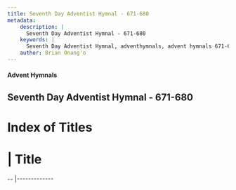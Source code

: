 ```yaml
---
title: Seventh Day Adventist Hymnal - 671-680
metadata:
    description: |
      Seventh Day Adventist Hymnal - 671-680
    keywords: |
      Seventh Day Adventist Hymnal, adventhymnals, advent hymnals 671-680
    author: Brian Onang'o
---
```


#### Advent Hymnals
## Seventh Day Adventist Hymnal - 671-680

# Index of Titles
# | Title                        
-- |-------------
